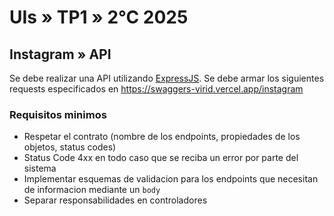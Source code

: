 # UIs » TP1 » 2°C 2025

## Instagram » API

Se debe realizar una API utilizando
[ExpressJS](https://expressjs.com/).
Se debe armar los siguientes requests especificados en https://swaggers-virid.vercel.app/instagram

### Requisitos minimos
- Respetar el contrato (nombre de los endpoints, propiedades de los objetos, status codes)
- Status Code 4xx en todo caso que se reciba un error por parte del sistema
- Implementar esquemas de validacion para los endpoints que necesitan de informacion mediante un `body`
- Separar responsabilidades en controladores
